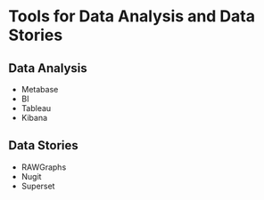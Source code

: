 # Tools for Data Analysis and Data Stories

## Data Analysis

- Metabase
- BI
- Tableau
- Kibana

## Data Stories

- RAWGraphs
- Nugit
- Superset